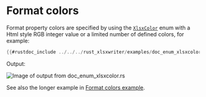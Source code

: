 # Format colors

Format property colors are specified by using the [`XlsxColor`] enum with a Html
style RGB integer value or a limited number of defined colors, for example:

[`XlsxColor`]: https://docs.rs/rust_xlsxwriter/latest/rust_xlsxwriter/enum.XlsxColor.html

```rust
{{#rustdoc_include ../../../rust_xlsxwriter/examples/doc_enum_xlsxcolor.rs:7:}}
```

Output:

![Image of output from doc_enum_xlsxcolor.rs](../../images/enum_xlsxcolor.png)

See also the longer example in [Format colors example](../examples/colors.md).